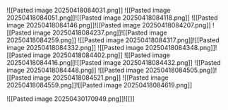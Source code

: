 ![[Pasted image 20250418084031.png]]
![[Pasted image 20250418084051.png]]![[Pasted image 20250418084118.png]]
![[Pasted image 20250418084146.png]]![[Pasted image 20250418084207.png]]
![[Pasted image 20250418084237.png]]![[Pasted image 20250418084259.png]]
![[Pasted image 20250418084317.png]]![[Pasted image 20250418084332.png]]
![[Pasted image 20250418084348.png]]![[Pasted image 20250418084402.png]]
![[Pasted image 20250418084416.png]]![[Pasted image 20250418084432.png]]
![[Pasted image 20250418084448.png]]
![[Pasted image 20250418084505.png]]![[Pasted image 20250418084521.png]]
![[Pasted image 20250418084559.png]]![[Pasted image 20250418084619.png]]

![[Pasted image 20250430170949.png]]![[]]